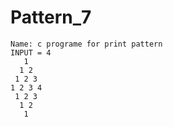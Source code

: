 # Pattern_7



  	Name: c programe for print pattern
	INPUT = 4
	   1
	  1 2
	 1 2 3
	1 2 3 4
	 1 2 3
	  1 2
	   1
	

